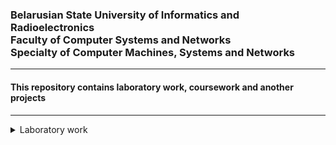 <h3>Belarusian State University of Informatics and Radioelectronics<br> Faculty of Computer Systems and Networks<br> Specialty of Computer Machines, Systems and Networks</h3>
<hr>
<h4>This repository contains laboratory work, coursework and another projects</h4>
<hr>
<details>
<summary>Laboratory work</summary>

- [✅**Theoretical foundations of computer networks**](https://github.com/NikitaMirosha/TFCN-Labs) `C` `C++`

</details>

